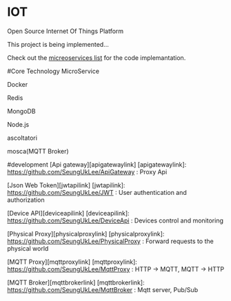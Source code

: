 # IOT
Open Source Internet Of Things Platform

This project is being implemented...

Check out the [micreoservices list](https://github.com/SeungUkLee/IOT#development) for the code implemantation.

#Core Technology
MicroService

Docker

Redis

MongoDB

Node.js

ascoltatori

mosca(MQTT Broker)

#development
[Api gateway][apigatewaylink]
[apigatewaylink]: https://github.com/SeungUkLee/ApiGateway : Proxy Api

[Json Web Token][jwtapilink]
[jwtapilink]: https://github.com/SeungUkLee/JWT : User authentication and authorization

[Device API][deviceapilink]
[deviceapilink]: https://github.com/SeungUkLee/DeviceApi : Devices control and monitoring

[Physical Proxy][physicalproxylink]
[physicalproxylink]: https://github.com/SeungUkLee/PhysicalProxy : Forward requests to the physical world

[MQTT Proxy][mqttproxylink]
[mqttproxylink]: https://github.com/SeungUkLee/MqttProxy : HTTP -> MQTT, MQTT -> HTTP

[MQTT Broker][mqttbrokerlink]
[mqttbrokerlink]: https://github.com/SeungUkLee/MqttBroker : Mqtt server, Pub/Sub




